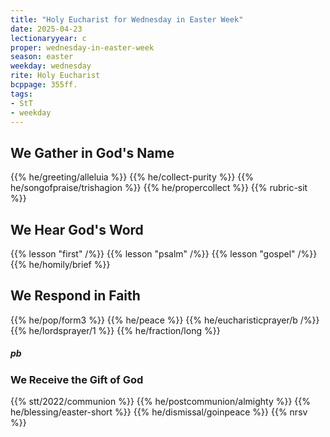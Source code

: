 ```yaml
---
title: "Holy Eucharist for Wednesday in Easter Week"
date: 2025-04-23
lectionaryyear: c
proper: wednesday-in-easter-week
season: easter
weekday: wednesday
rite: Holy Eucharist
bcppage: 355ff.
tags:
- StT
- weekday
---
```

## We Gather in God's Name
{{% he/greeting/alleluia %}}
{{% he/collect-purity %}}
{{% he/songofpraise/trishagion %}}
{{% he/propercollect %}}
{{% rubric-sit %}}
## We Hear God's Word
{{% lesson "first" /%}}
{{% lesson "psalm" /%}}
{{% lesson "gospel" /%}}
{{% he/homily/brief %}}
## We Respond in Faith
{{% he/pop/form3 %}}
{{% he/peace %}}
{{% he/eucharisticprayer/b /%}}
{{% he/lordsprayer/1 %}}
{{% he/fraction/long %}}
##### pb
### We Receive the Gift of God
{{% stt/2022/communion %}}
{{% he/postcommunion/almighty %}}
{{% he/blessing/easter-short %}}
{{% he/dismissal/goinpeace %}}
{{% nrsv %}}

